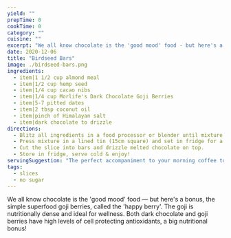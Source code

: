 ```yaml
---
yield: ""
prepTime: 0
cookTime: 0
category: ""
cuisine: ""
excerpt: "We all know chocolate is the 'good mood' food - but here's a bonus, the simple superfood goji berries, called the 'happy berry'. The goji is nutritionally dense and ideal for wellness. Both dark chocolate and goji berries have high levels of cell protecting antioxidants, a big nutritional bonus!"
date: 2020-12-06
title: "Birdseed Bars"
image: ./birdseed-bars.png
ingredients:
  - item|1 1/2 cup almond meal
  - item|1/2 cup hemp seed
  - item|1/4 cup cacao nibs
  - item|1/4 cup Morlife's Dark Chocolate Goji Berries
  - item|5-7 pitted dates
  - item|2 tbsp coconut oil
  - item|pinch of Himalayan salt
  - item|dark chocolate to drizzle
directions:
  - Blitz all ingredients in a food processor or blender until mixture is semi smooth & sticky.
  - Press mixture in a lined tin (15cm square) and set in fridge for a few hours, (overnight is best).
  - Cut the slice into bars and drizzle melted chocolate on top.
  - Store in fridge, serve cold & enjoy!
servingSuggestion: "The perfect accompaniment to your morning coffee to kick-start your day"
tags:
  - slices
  - no sugar
---
```


We all know chocolate is the 'good mood' food &mdash; but here's a bonus, the simple superfood goji berries, called the 'happy berry'. The goji is nutritionally dense and ideal for wellness. Both dark chocolate and goji berries have high levels of cell protecting antioxidants, a big nutritional bonus!

[//]: # "Source: Woolworths Catalogue - 1.7.2020 - 31.7.2020 - page 90"
